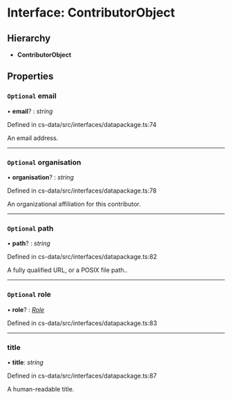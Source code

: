 # Interface: ContributorObject

## Hierarchy

* **ContributorObject**

## Properties

### `Optional` email

• **email**? : *string*

Defined in cs-data/src/interfaces/datapackage.ts:74

An email address.

___

### `Optional` organisation

• **organisation**? : *string*

Defined in cs-data/src/interfaces/datapackage.ts:78

An organizational affiliation for this contributor.

___

### `Optional` path

• **path**? : *string*

Defined in cs-data/src/interfaces/datapackage.ts:82

A fully qualified URL, or a POSIX file path..

___

### `Optional` role

• **role**? : *[Role](../enums/_cs_data_src_interfaces_datapackage_.role.md)*

Defined in cs-data/src/interfaces/datapackage.ts:83

___

###  title

• **title**: *string*

Defined in cs-data/src/interfaces/datapackage.ts:87

A human-readable title.
